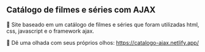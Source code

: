## Catálogo de filmes e séries com AJAX

 🎫 Site baseado em um catálogo de filmes e séries que foram utilizadas html, css, javascript e o framework ajax.

👀 Dê uma olhada com seus próprios olhos: https://catalogo-ajax.netlify.app/

